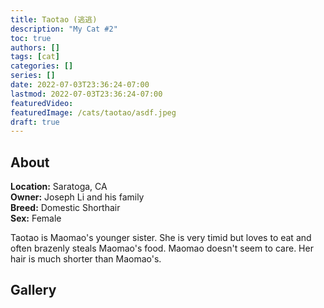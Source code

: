 ```yaml
---
title: Taotao (逃逃)
description: "My Cat #2"
toc: true
authors: []
tags: [cat]
categories: []
series: []
date: 2022-07-03T23:36:24-07:00
lastmod: 2022-07-03T23:36:24-07:00
featuredVideo:
featuredImage: /cats/taotao/asdf.jpeg
draft: true
---
```


## About


**Location:** Saratoga, CA  
**Owner:** Joseph Li and his family  
**Breed:** Domestic Shorthair  
**Sex:** Female  

Taotao is Maomao's younger sister. She is very timid but loves to eat and often brazenly steals Maomao's food. Maomao doesn't seem to care. Her hair is much shorter than Maomao's. 

<head>
<link rel="stylesheet" href="/cats/collage.css">
</head>

## Gallery
